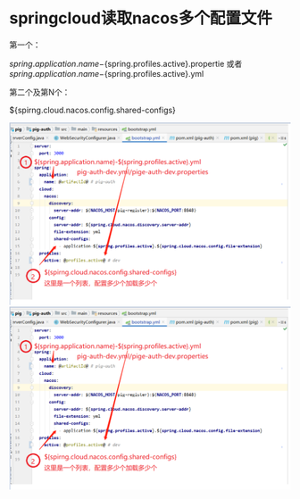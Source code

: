 # springcloud读取nacos多个配置文件

第一个：

${spring.application.name}-${spring.profiles.active}.propertie  或者 ${spring.application.name}-${spring.profiles.active}.yml

第二个及第N个：

${spirng.cloud.nacos.config.shared-configs}

![image-20210928100901750](..\picture\image-20210928100901750.png)
![image-20210928100901751](https://github.com/jiaxinGong/Java-Notes/blob/master/docs/markdown/picture/image-20210928100901750.png)

